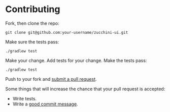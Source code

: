 Contributing
============

Fork, then clone the repo:

```
git clone git@github.com:your-username/zucchini-ui.git
```

Make sure the tests pass:

```
./gradlew test
```

Make your change. Add tests for your change. Make the tests pass:

```
./gradlew test
```

Push to your fork and [submit a pull request][pr].

[pr]: https://github.com/pgentile/tests-cucumber/compare/

Some things that will increase the chance that your pull request is accepted:

* Write tests.
* Write a [good commit message][commit].

[style]: https://github.com/thoughtbot/guides/tree/master/style
[commit]: http://tbaggery.com/2008/04/19/a-note-about-git-commit-messages.html
